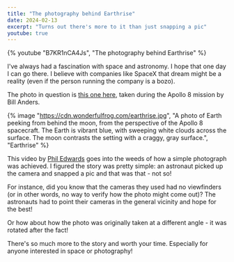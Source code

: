```yaml
---
title: "The photography behind Earthrise"
date: 2024-02-13
excerpt: "Turns out there's more to it than just snapping a pic"
youtube: true
---
```


{% youtube "B7KR1nCA4Js", "The photography behind Earthrise" %}

I've always had a fascination with space and astronomy. I hope that one day I can go there. I believe with companies like SpaceX that dream might be a reality (even if the person running the company is a bozo).

The photo in question is [this one here](https://www.nasa.gov/image-article/apollo-8-earthrise/), taken during the Apollo 8 mission by Bill Anders.

{% image "https://cdn.wonderfulfrog.com/earthrise.jpg", "A photo of Earth peeking from behind the moon, from the perspective of the Apollo 8 spacecraft. The Earth is vibrant blue, with sweeping white clouds across the surface. The moon contrasts the setting with a craggy, gray surface.", "Earthrise" %}

This video by [Phil Edwards](https://www.youtube.com/@PhilEdwardsInc) goes into the weeds of how a simple photograph was achieved. I figured the story was pretty simple: an astronaut picked up the camera and snapped a pic and that was that - not so!

For instance, did you know that the cameras they used had no viewfinders (or in other words, no way to verify how the photo might come out)? The astronauts had to point their cameras in the general vicinity and hope for the best!

Or how about how the photo was originally taken at a different angle - it was rotated after the fact!

There's so much more to the story and worth your time. Especially for anyone interested in space or photography!

